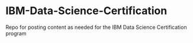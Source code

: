 # IBM-Data-Science-Certification
Repo for posting content as needed for the IBM Data Science Certification program

